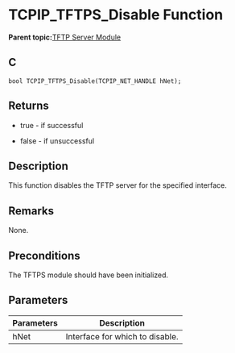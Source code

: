 # TCPIP\_TFTPS\_Disable Function

**Parent topic:**[TFTP Server Module](GUID-D76DC993-4CD3-4C65-92DB-14DEAB57BB27.md)

## C

```
bool TCPIP_TFTPS_Disable(TCPIP_NET_HANDLE hNet); 
```

## Returns

-   true - if successful

-   false - if unsuccessful


## Description

This function disables the TFTP server for the specified interface.

## Remarks

None.

## Preconditions

The TFTPS module should have been initialized.

## Parameters

|Parameters|Description|
|----------|-----------|
|hNet|Interface for which to disable.|

